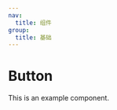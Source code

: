 ```yaml
---
nav:
  title: 组件
group:
  title: 基础
---
```


# Button

This is an example component.

<code src="./demos/size.tsx"></code>

<API id="Button"></API>
